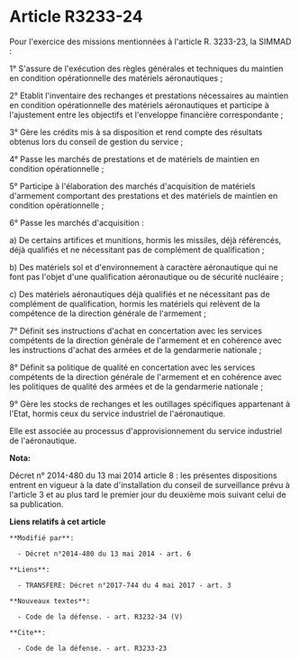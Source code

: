 # Article R3233-24

Pour l'exercice des missions mentionnées à l'article R. 3233-23, la SIMMAD : 

1° S'assure de l'exécution des règles générales et techniques du maintien en condition opérationnelle des matériels
aéronautiques ; 

2° Etablit l'inventaire des rechanges et prestations nécessaires au maintien en condition opérationnelle des matériels
aéronautiques et participe à l'ajustement entre les objectifs et l'enveloppe financière correspondante ; 

3° Gère les crédits mis à sa disposition et rend compte des résultats obtenus lors du conseil de gestion du service ; 

4° Passe les marchés de prestations et de matériels de maintien en condition opérationnelle ; 

5° Participe à l'élaboration des marchés d'acquisition de matériels d'armement comportant des prestations et des matériels de
maintien en condition opérationnelle ; 

6° Passe les marchés d'acquisition : 

a) De certains artifices et munitions, hormis les missiles, déjà référencés, déjà qualifiés et ne nécessitant pas de
complément de qualification ; 

b) Des matériels sol et d'environnement à caractère aéronautique qui ne font pas l'objet d'une qualification aéronautique ou
de sécurité nucléaire ; 

c) Des matériels aéronautiques déjà qualifiés et ne nécessitant pas de complément de qualification, hormis les matériels qui
relèvent de la compétence de la direction générale de l'armement ; 

7° Définit ses instructions d'achat en concertation avec les services compétents de la direction générale de l'armement et en
cohérence avec les instructions d'achat des armées et de la gendarmerie nationale ; 

8° Définit sa politique de qualité en concertation avec les services compétents de la direction générale de l'armement et en
cohérence avec les politiques de qualité des armées et de la gendarmerie nationale ; 

9° Gère les stocks de rechanges et les outillages spécifiques appartenant à l'Etat, hormis ceux du service industriel de
l'aéronautique. 

Elle est associée au processus d'approvisionnement du service industriel de l'aéronautique.

**Nota:**

Décret n° 2014-480 du 13 mai 2014 article 8 : les présentes dispositions entrent en vigueur à la date d'installation du
conseil de surveillance prévu à l'article 3 et au plus tard le premier jour du deuxième mois suivant celui de sa publication.

**Liens relatifs à cet article**

	**Modifié par**:

	  - Décret n°2014-480 du 13 mai 2014 - art. 6

	**Liens**:

	  - TRANSFERE: Décret n°2017-744 du 4 mai 2017 - art. 3

	**Nouveaux textes**:

	  - Code de la défense. - art. R3232-34 (V)

	**Cite**:

	  - Code de la défense. - art. R3233-23
